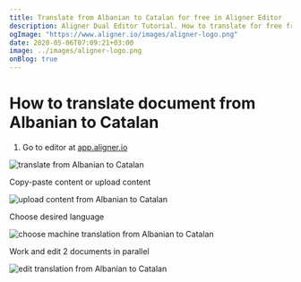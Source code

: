```yaml
---
title: Translate from Albanian to Catalan for free in Aligner Editor
description: Aligner Dual Editor Tutorial. How to translate for free from Albanian to Catalan. Aligner is multilingual document management platform. 
ogImage: "https://www.aligner.io/images/aligner-logo.png"
date: 2020-05-06T07:09:21+03:00
image: ../images/aligner-logo.png
onBlog: true
---
```


# How to translate document from Albanian to Catalan

1. Go to editor at [app.aligner.io](https://app.aligner.io "Aligner App web page")

![translate from Albanian to Catalan](../aligner-blank-editor.png "translate from Albanian to Catalan")

Copy-paste content or upload content

![upload content from Albanian to Catalan](../aligner-uploaded-document.png "upload content from Albanian to Catalan")

Choose desired language

![choose machine translation from Albanian to Catalan](../aligner-language-dropdown.png "choose machine translation from Albanian to Catalan")

Work and edit 2 documents in parallel

![edit translation from Albanian to Catalan](../aligner-double-sitded-editor.png "edit translation from Albanian to Catalan")

